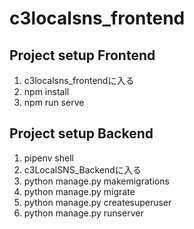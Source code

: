 # c3localsns_frontend

## Project setup Frontend
 1. c3localsns_frontendに入る
 1. npm install
 1. npm run serve
 
## Project setup Backend
 1. pipenv shell
 1. c3LocalSNS_Backendに入る
 1. python manage.py makemigrations
 1. python manage.py migrate
 1. python manage.py createsuperuser
 1. python manage.py runserver


